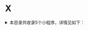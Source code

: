 # X
<details>
<summary>
本目录共收录5个小程序，详情见如下：
</summary>

- [享道出行](https://quantumult.app/x/open-app/add-resource?remote-resource=%7B%22rewrite_remote%22%3A%20%5B%22https%3A%2F%2Fraw.githubusercontent.com%2Fzirawell%2FR-Store%2Fmain%2FRule%2FQuanX%2FAdblock%2FApplet%2FWechat%2FX%2F%E4%BA%AB%E9%81%93%E5%87%BA%E8%A1%8C%2Frewrite%2Fxiangdao.conf%2C%20tag%3D%E4%BA%AB%E9%81%93%E5%87%BA%E8%A1%8C%22%5D%7D)
- [小兔充充](https://quantumult.app/x/open-app/add-resource?remote-resource=%7B%22rewrite_remote%22%3A%20%5B%22https%3A%2F%2Fraw.githubusercontent.com%2Fzirawell%2FR-Store%2Fmain%2FRule%2FQuanX%2FAdblock%2FApplet%2FWechat%2FX%2F%E5%B0%8F%E5%85%94%E5%85%85%E5%85%85%2Frewrite%2Fxiaotucc.conf%2C%20tag%3D%E5%B0%8F%E5%85%94%E5%85%85%E5%85%85%22%5D%7D)
- [小电充电](https://quantumult.app/x/open-app/add-resource?remote-resource=%7B%22filter_remote%22%3A%20%5B%22https%3A%2F%2Fraw.githubusercontent.com%2Fzirawell%2FR-Store%2Fmain%2FRule%2FQuanX%2FAdblock%2FApplet%2FWechat%2FX%2F%E5%B0%8F%E7%94%B5%E5%85%85%E7%94%B5%2Ffilter%2Fxiandian.list%2C%20tag%3D%E5%B0%8F%E7%94%B5%E5%85%85%E7%94%B5%22%5D%7D)
- [携程旅行](https://quantumult.app/x/open-app/add-resource?remote-resource=%7B%22rewrite_remote%22%3A%20%5B%22https%3A%2F%2Fraw.githubusercontent.com%2Fzirawell%2FR-Store%2Fmain%2FRule%2FQuanX%2FAdblock%2FApplet%2FWechat%2FX%2F%E6%90%BA%E7%A8%8B%E6%97%85%E8%A1%8C%2Frewrite%2Fctrip.conf%2C%20tag%3D%E6%90%BA%E7%A8%8B%E6%97%85%E8%A1%8C%22%5D%7D)
- [星巴克](https://quantumult.app/x/open-app/add-resource?remote-resource=%7B%22rewrite_remote%22%3A%20%5B%22https%3A%2F%2Fraw.githubusercontent.com%2Fzirawell%2FR-Store%2Fmain%2FRule%2FQuanX%2FAdblock%2FApplet%2FWechat%2FX%2F%E6%98%9F%E5%B7%B4%E5%85%8B%2Frewrite%2Fstarbucks.conf%2C%20tag%3D%E6%98%9F%E5%B7%B4%E5%85%8B%22%5D%7D)

</details>